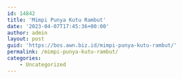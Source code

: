 ```yaml
---
id: 14842
title: 'Mimpi Punya Kutu Rambut'
date: '2023-04-07T17:45:36+00:00'
author: admin
layout: post
guid: 'https://bos.awn.biz.id/mimpi-punya-kutu-rambut/'
permalink: /mimpi-punya-kutu-rambut/
categories:
    - Uncategorized
---
```


